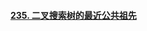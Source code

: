#### [235. 二叉搜索树的最近公共祖先](https://leetcode-cn.com/problems/lowest-common-ancestor-of-a-binary-search-tree/)

